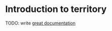 # Introduction to territory

TODO: write [great documentation](http://jacobian.org/writing/what-to-write/)
